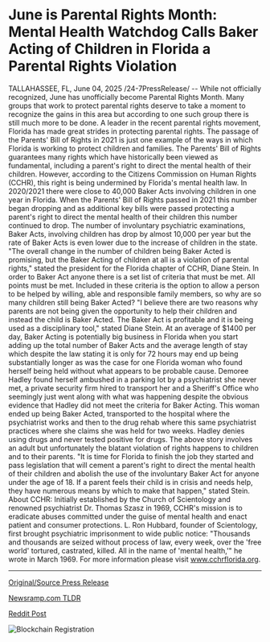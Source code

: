 # June is Parental Rights Month: Mental Health Watchdog Calls Baker Acting of Children in Florida a Parental Rights Violation

TALLAHASSEE, FL, June 04, 2025 /24-7PressRelease/ -- While not officially recognized, June has unofficially become Parental Rights Month. Many groups that work to protect parental rights deserve to take a moment to recognize the gains in this area but according to one such group there is still much more to be done.  A leader in the recent parental rights movement, Florida has made great strides in protecting parental rights. The passage of the Parents' Bill of Rights in 2021 is just one example of the ways in which Florida is working to protect children and families. The Parents' Bill of Rights guarantees many rights which have historically been viewed as fundamental, including a parent's right to direct the mental health of their children.   However, according to the Citizens Commission on Human Rights (CCHR), this right is being undermined by Florida's mental health law.  In 2020/2021 there were close to 40,000 Baker Acts involving children in one year in Florida. When the Parents' Bill of Rights passed in 2021 this number began dropping and as additional key bills were passed protecting a parent's right to direct the mental health of their children this number continued to drop.  The number of involuntary psychiatric examinations, Baker Acts, involving children has drop by almost 10,000 per year but the rate of Baker Acts is even lower due to the increase of children in the state.   "The overall change in the number of children being Baker Acted is promising, but the Baker Acting of children at all is a violation of parental rights," stated the president for the Florida chapter of CCHR, Diane Stein.  In order to Baker Act anyone there is a set list of criteria that must be met. All points must be met. Included in these criteria is the option to allow a person to be helped by willing, able and responsible family members, so why are so many children still being Baker Acted?  "I believe there are two reasons why parents are not being given the opportunity to help their children and instead the child is Baker Acted. The Baker Act is profitable and it is being used as a disciplinary tool," stated Diane Stein.  At an average of $1400 per day, Baker Acting is potentially big business in Florida when you start adding up the total number of Baker Acts and the average length of stay which despite the law stating it is only for 72 hours may end up being substantially longer as was the case for one Florida woman who found herself being held without what appears to be probable cause.   Demoree Hadley found herself ambushed in a parking lot by a psychiatrist she never met, a private security firm hired to transport her and a Sheriff's Office who seemingly just went along with what was happening despite the obvious evidence that Hadley did not meet the criteria for Baker Acting. This woman ended up being Baker Acted, transported to the hospital where the psychiatrist works and then to the drug rehab where this same psychiatrist practices where she claims she was held for two weeks. Hadley denies using drugs and never tested positive for drugs.  The above story involves an adult but unfortunately the blatant violation of rights happens to children and to their parents.   "It is time for Florida to finish the job they started and pass legislation that will cement a parent's right to direct the mental health of their children and abolish the use of the involuntary Baker Act for anyone under the age of 18. If a parent feels their child is in crisis and needs help, they have numerous means by which to make that happen," stated Stein.  About CCHR: Initially established by the Church of Scientology and renowned psychiatrist Dr. Thomas Szasz in 1969, CCHR's mission is to eradicate abuses committed under the guise of mental health and enact patient and consumer protections. L. Ron Hubbard, founder of Scientology, first brought psychiatric imprisonment to wide public notice: "Thousands and thousands are seized without process of law, every week, over the 'free world' tortured, castrated, killed. All in the name of 'mental health,'" he wrote in March 1969. For more information please visit www.cchrflorida.org. 

---

[Original/Source Press Release](https://www.24-7pressrelease.com/press-release/523454/june-is-parental-rights-month-mental-health-watchdog-calls-baker-acting-of-children-in-florida-a-parental-rights-violation)
                    

[Newsramp.com TLDR](https://newsramp.com/curated-news/florida-s-parental-rights-progress-challenged-by-baker-act-controversy/63de53a7b6e6a8ac0ce867217993a770) 

 



[Reddit Post](https://www.reddit.com/r/newsramp/comments/1l2zhyt/floridas_parental_rights_progress_challenged_by/) 



![Blockchain Registration](https://cdn.newsramp.app/24-7PressRelease/qrcode/256/4/eachI0LD.webp)